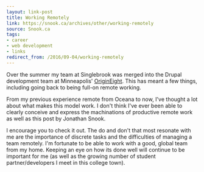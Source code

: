 ```yaml
---
layout: link-post
title: Working Remotely
link: https://snook.ca/archives/other/working-remotely
source: Snook.ca
tags:
- career
- web development
- links
redirect_from: /2016/09-04/working-remotely
---
```


Over the summer my team at Singlebrook was merged into the Drupal development team at Minneapolis' [OriginEight](https://www.origineight.net/). This has meant a few things, including going back to being full-on remote working.

From my previous experience remote from Oceana to now, I've thought a lot about what makes this model work. I don't think I've ever been able to clearly conceive and express the machinations of productive remote work as well as this post by Jonathan Snook.

I encourage you to check it out. The do and don't that most resonate with me are the importance of discrete tasks and the difficulties of managing a team remotely. I'm fortunate to be able to work with a good, global team from my home. Keeping an eye on how its done well will continue to be important for me (as well as the growing number of student partner/developers I meet in this college town).
